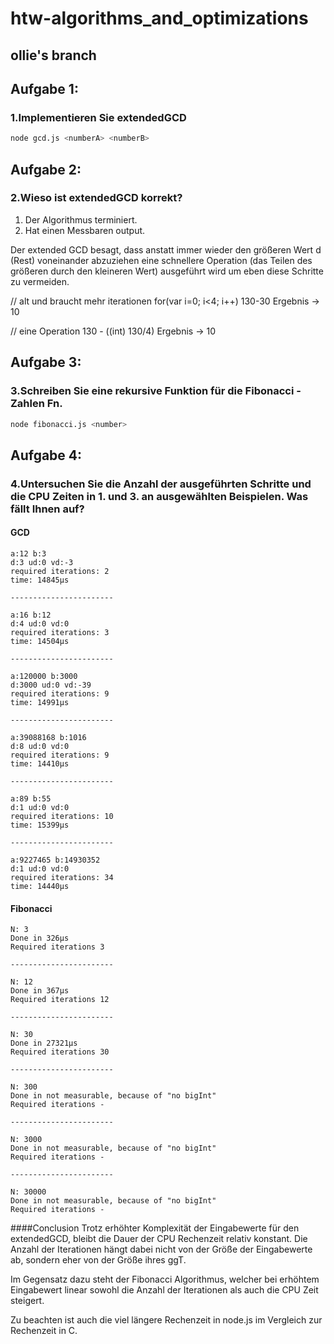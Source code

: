 # htw-algorithms_and_optimizations

## ollie's branch

## Aufgabe 1:
### 1.Implementieren Sie extendedGCD

```bash
node gcd.js <numberA> <numberB>
```

## Aufgabe 2:
### 2.Wieso ist extendedGCD korrekt?

1. Der Algorithmus terminiert.
2. Hat einen Messbaren output.

Der extended GCD besagt, dass anstatt immer wieder den größeren Wert d (Rest) voneinander abzuziehen eine schnellere Operation (das Teilen des größeren durch den kleineren Wert) ausgeführt wird um eben diese Schritte zu vermeiden.

// alt und braucht mehr iterationen
for(var i=0; i<4; i++)
  130-30
Ergebnis -> 10

// eine Operation
130 - ((int) 130/4)
Ergebnis -> 10


## Aufgabe 3:
### 3.Schreiben Sie eine rekursive Funktion für die Fibonacci - Zahlen Fn.

```bash
node fibonacci.js <number>
```


## Aufgabe 4:
### 4.Untersuchen Sie die Anzahl der ausgeführten Schritte und die CPU Zeiten in 1. und 3. an ausgewählten Beispielen. Was fällt Ihnen auf?

#### GCD

    a:12 b:3
    d:3 ud:0 vd:-3
    required iterations: 2
    time: 14845μs

    -----------------------

    a:16 b:12
    d:4 ud:0 vd:0
    required iterations: 3
    time: 14504μs

    -----------------------

    a:120000 b:3000
    d:3000 ud:0 vd:-39
    required iterations: 9
    time: 14991μs

    -----------------------

    a:39088168 b:1016
    d:8 ud:0 vd:0
    required iterations: 9
    time: 14410μs

    -----------------------

    a:89 b:55
    d:1 ud:0 vd:0
    required iterations: 10
    time: 15399μs

    -----------------------

    a:9227465 b:14930352
    d:1 ud:0 vd:0
    required iterations: 34
    time: 14440μs


#### Fibonacci
    N: 3
    Done in 326μs
    Required iterations 3

    -----------------------

    N: 12
    Done in 367μs
    Required iterations 12

    -----------------------

    N: 30
    Done in 27321μs
    Required iterations 30

    -----------------------

    N: 300
    Done in not measurable, because of "no bigInt"
    Required iterations -

    -----------------------

    N: 3000
    Done in not measurable, because of "no bigInt"
    Required iterations -

    -----------------------

    N: 30000
    Done in not measurable, because of "no bigInt"
    Required iterations -


####Conclusion
Trotz erhöhter Komplexität der Eingabewerte für den extendedGCD, bleibt die Dauer der CPU Rechenzeit relativ konstant. Die Anzahl der Iterationen hängt dabei nicht von der Größe der Eingabewerte ab, sondern eher von der Größe ihres ggT.

Im Gegensatz dazu steht der Fibonacci Algorithmus, welcher bei erhöhtem Eingabewert linear sowohl die Anzahl der Iterationen als auch die CPU Zeit steigert.

Zu beachten ist auch die viel längere Rechenzeit in node.js im Vergleich zur Rechenzeit in C.
